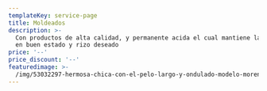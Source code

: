 ```yaml
---
templateKey: service-page
title: Moldeados
description: >-
  Con productos de alta calidad, y permanente acida el cual mantiene la cutícula
  en buen estado y rizo deseado
price: '--'
price_discount: '--'
featuredimage: >-
  /img/53032297-hermosa-chica-con-el-pelo-largo-y-ondulado-modelo-morena-con-el-peinado-rizado.jpg
---
```


